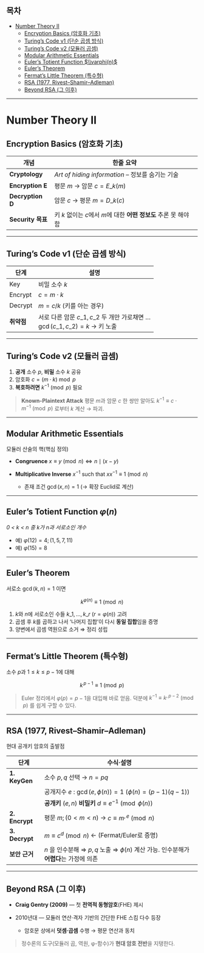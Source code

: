 ## 목차
- [Number Theory II](#number-theory-ii)
  - [Encryption Basics (암호화 기초)](#encryption-basics-암호화-기초)
  - [Turing’s Code v1 (단순 곱셈 방식)](#turings-code-v1-단순-곱셈-방식)
  - [Turing’s Code v2 (모듈러 곱셈)](#turings-code-v2-모듈러-곱셈)
  - [Modular Arithmetic Essentials](#modular-arithmetic-essentials)
  - [Euler’s Totient Function  $\\varphi(n)$](#eulers-totient-function--varphin)
  - [Euler’s Theorem](#eulers-theorem)
  - [Fermat’s Little Theorem (특수형)](#fermats-little-theorem-특수형)
  - [RSA (1977, Rivest–Shamir–Adleman)](#rsa-1977-rivestshamiradleman)
  - [Beyond RSA (그 이후)](#beyond-rsa-그-이후)

---

# Number Theory II

## Encryption Basics (암호화 기초)

| 개념               | 한줄 요약                                              |
| ---------------- | -------------------------------------------------- |
| **Cryptology**   | *Art of hiding information* – 정보를 숨기는 기술           |
| **Encryption E** | 평문 $m$ → 암문 $c=E\_k(m)$                        |
| **Decryption D** | 암문 $c$ → 평문 $m=D\_k(c)$                        |
| **Security 목표**  | 키 $k$ 없이는 $c$에서 $m$에 대한 **어떤 정보도** 추론 못 해야 함 |

---

## Turing’s Code v1 (단순 곱셈 방식)

| 단계      | 설명                                                                   |
| ------- | -------------------------------------------------------------------- |
| Key     | 비밀 소수 $k$                                                          |
| Encrypt | $c = m\cdot k$                                                     |
| Decrypt | $m = c/k$ (키를 아는 경우)                                               |
| **취약점** | 서로 다른 암문 $c\_1,c\_2$ 두 개만 가로채면  …<br> $\gcd(c\_1,c\_2)=k$ → 키 노출 |

---

## Turing’s Code v2 (모듈러 곱셈)

1. **공개** 소수 $p$, **비밀** 소수 $k$ 공유
2. 암호화   $c = (m\cdot k)\bmod p$
3. **복호하려면** $k^{-1}\pmod{p}$ 필요

> **Known-Plaintext Attack**
> 평문 $m$과 암문 $c$ 한 쌍만 알아도
> $k^{-1}\equiv c\cdot m^{-1}\pmod p$
> 로부터 $k$ 계산 → 파괴.

---

## Modular Arithmetic Essentials

모듈러 산술의 핵(핵심 정의)

* **Congruence**   $x\equiv y\pmod n \iff n\mid(x-y)$
* **Multiplicative Inverse**   $x^{-1}$ such that $x x^{-1}\equiv1\pmod n$

  * 존재 조건 $\gcd(x,n)=1$ (→ 확장 Euclid로 계산)

---

## Euler’s Totient Function  $\varphi(n)$

*0 < $k$ < $n$ 중 $k$가 $n$과 서로소인 개수*

* 예) $\varphi(12)=4;(1,5,7,11)$
* 예) $\varphi(15)=8$

---

## Euler’s Theorem

서로소 $\gcd(k,n)=1$ 이면

$$
k^{\varphi(n)} \equiv 1 \pmod n
$$


1. $k$와 $n$에 서로소인 수들 ${k\_1,\dots,k\_r}$ ($r=\varphi(n)$) 고려
2. 곱셈 후 $k$를 곱하고 나서 ‘나머지 집합’이 다시 **동일 집합**임을 증명
3. 양변에서 곱셈 역원으로 소거 ⇒ 정리 성립

---

## Fermat’s Little Theorem (특수형)

소수 $p$과 $1\le k\le p-1$에 대해

$$
k^{\,p-1} \equiv 1 \pmod p
$$

> Euler 정리에서 $\varphi(p)=p-1$을 대입해 바로 얻음.
> 덕분에 $k^{-1}\equiv k^{,p-2}\pmod p$ 를 쉽게 구할 수 있다.

---

## RSA (1977, Rivest–Shamir–Adleman)

현대 공개키 암호의 출발점

| 단계             | 수식·설명                                                                                            |
| -------------- | ------------------------------------------------------------------------------------------------ |
| **1. KeyGen**  | 소수 $p,q$ 선택 → $n=pq$                                                                         |
|                | 공개지수 $e$ : $\gcd(e,\phi(n))=1$  ($\phi(n)=(p-1)(q-1)$)                                     |
|                | **공개키** $(e,n)$   **비밀키** $d\equiv e^{-1}\pmod{\phi(n)}$                                     |
| **2. Encrypt** | 평문 $m;(0 < m < n)$ → $c \equiv m^{,e}\pmod n$                                                  |
| **3. Decrypt** | $m \equiv c^{d}\pmod n$  ← (Fermat/Euler로 증명)                                                 |
| **보안 근거**      | $n$ 을 인수분해 $\Rightarrow$ $p,q$ 노출 $\Rightarrow$ $\phi(n)$ 계산 가능. 인수분해가 **어렵다**는 가정에 의존 |

---

## Beyond RSA (그 이후)

* **Craig Gentry (2009)** ― 첫 **전역적 동형암호**(FHE) 제시
* 2010년대 ― 모듈러 연산·격자 기반의 간단한 FHE 스킴 다수 등장

  * 암호문 상에서 **덧셈·곱셈** 수행 → 평문 연산과 동치

> 정수론의 도구(모듈러 곱, 역원, φ-함수)가 **현대 암호 전반**을 지탱한다.
